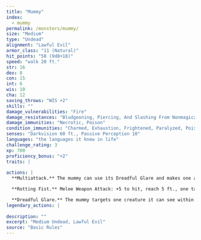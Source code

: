 ```yaml
---
title: "Mummy"
index:
  - mummy
permalink: /monsters/mummy/
size: "Medium"
type: "Undead"
alignment: "Lawful Evil"
armor_class: "11 (Natural)"
hit_points: "58 (9d8+18)"
speed: "walk 20 ft."
str: 16
dex: 8
con: 15
int: 6
wis: 10
cha: 12
saving_throws: "WIS +2"
skills: ""
damage_vulnerabilities: "Fire"
damage_resistances: "Bludgeoning, Piercing, And Slashing From Nonmagical Weapons"
damage_immunities: "Necrotic, Poison"
condition_immunities: "Charmed, Exhaustion, Frightened, Paralyzed, Poisoned"
senses: "Darkvision 60 ft., Passive Perception 10"
languages: "the languages it knew in life"
challenge_rating: 3
xp: 700
proficiency_bonus: "+2"
traits: |
  
actions: |
  **Multiattack.** The mummy can use its Dreadful Glare and makes one attack with its rotting fist.

  **Rotting Fist.** Melee Weapon Attack: +5 to hit, reach 5 ft., one target. Hit: 10 (2d6 + 3) bludgeoning damage plus 10 (3d6) necrotic damage. If the target is a creature, it must succeed on a DC 12 Constitution saving throw or be cursed with mummy rot. The cursed target can't regain hit points, and its hit point maximum decreases by 10 (3d6) for every 24 hours that elapse. If the curse reduces the target's hit point maximum to 0, the target dies, and its body turns to dust. The curse lasts until removed by the remove curse spell or other magic.

  **Dreadful Glare.** The mummy targets one creature it can see within 60 ft. of it. If the target can see the mummy, it must succeed on a DC 11 Wisdom saving throw against this magic or become frightened until the end of the mummy's next turn. If the target fails the saving throw by 5 or more, it is also paralyzed for the same duration. A target that succeeds on the saving throw is immune to the Dreadful Glare of all mummies (but not mummy lords) for the next 24 hours.  
legendary_actions: |
  
description: ""
excerpt: "Medium Undead, Lawful Evil"
source: "Basic Rules"
---
```

